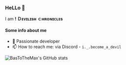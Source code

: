 ### HeLLo 👋
I am **! Ｄᴇᴠɪʟɪѕʜ ｃʜʀᴏɴɪᴄʟᴇѕ**

#### Some info about me
- 🌟 Passionate developer
- 📫 How to reach me: via Discord - `i._.become_a_devil`

![BasToTheMax's GitHub stats](https://github-readme-stats.vercel.app/api?username=Darknessking13&show_icons=true&theme=dark&show=discussions_started&rank_icon=percentile)
